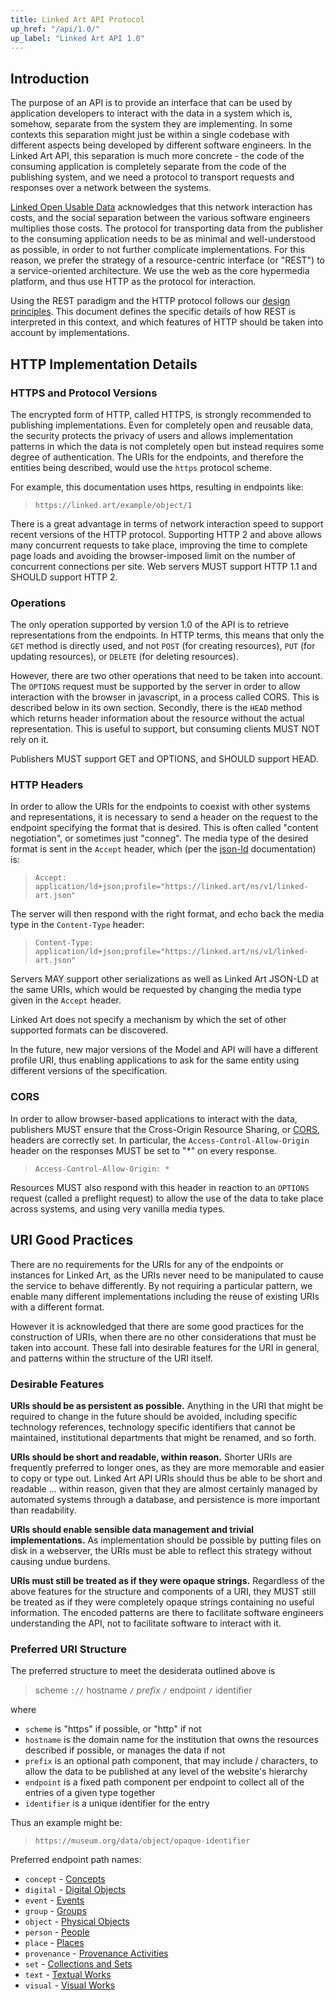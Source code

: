 ```yaml
---
title: Linked Art API Protocol
up_href: "/api/1.0/"
up_label: "Linked Art API 1.0"
---
```




## Introduction

The purpose of an API is to provide an interface that can be used by application developers to interact with the data in a system which is, somehow, separate from the system they are implementing. In some contexts this separation might just be within a single codebase with different aspects being developed by different software engineers.  In the Linked Art API, this separation is much more concrete - the code of the consuming application is completely separate from the code of the publishing system, and we need a protocol to transport requests and responses over a network between the systems.

[Linked Open Usable Data](/loud/) acknowledges that this network interaction has costs, and the social separation between the various software engineers multiplies those costs. The protocol for transporting data from the publisher to the consuming application needs to be as minimal and well-understood as possible, in order to not further complicate implementations. For this reason, we prefer the strategy of a resource-centric interface (or "REST") to a service-oriented architecture.  We use the web as the core hypermedia platform, and thus use HTTP as the protocol for interaction.

Using the REST paradigm and the HTTP protocol follows our [design principles](../principles/). This document defines the specific details of how REST is interpreted in this context, and which features of HTTP should be taken into account by implementations.

## HTTP Implementation Details

### HTTPS and Protocol Versions

The encrypted form of HTTP, called HTTPS, is strongly recommended to publishing implementations. Even for completely open and reusable data, the security protects the privacy of users and allows implementation patterns in which the data is not completely open but instead requires some degree of authentication.  The URIs for the endpoints, and therefore the entities being described, would use the `https` protocol scheme.

For example, this documentation uses https, resulting in endpoints like:

> `https://linked.art/example/object/1`

There is a great advantage in terms of network interaction speed to support recent versions of the HTTP protocol. Supporting HTTP 2 and above allows many concurrent requests to take place, improving the time to complete page loads and avoiding the browser-imposed limit on the number of concurrent connections per site.  Web servers MUST support HTTP 1.1 and SHOULD support HTTP 2.

### Operations

The only operation supported by version 1.0 of the API is to retrieve representations from the endpoints. In HTTP terms, this means that only the `GET` method is directly used, and not `POST` (for creating resources), `PUT` (for updating resources), or `DELETE` (for deleting resources). 

However, there are two other operations that need to be taken into account.  The `OPTIONS` request must be supported by the server in order to allow interaction with the browser in javascript, in a process called CORS.  This is described below in its own section.  Secondly, there is the `HEAD` method which returns header information about the resource without the actual representation.  This is useful to support, but consuming clients MUST NOT rely on it.

Publishers MUST support GET and OPTIONS, and SHOULD support HEAD.


### HTTP Headers

In order to allow the URIs for the endpoints to coexist with other systems and representations, it is necessary to send a header on the request to the endpoint specifying the format that is desired.  This is often called "content negotiation", or sometimes just "conneg".  The media type of the desired format is sent in the `Accept` header, which (per the [json-ld](../json-ld/) documentation) is:

> `Accept: application/ld+json;profile="https://linked.art/ns/v1/linked-art.json"`

The server will then respond with the right format, and echo back the media type in the `Content-Type` header:

> `Content-Type: application/ld+json;profile="https://linked.art/ns/v1/linked-art.json"`

Servers MAY support other serializations as well as Linked Art JSON-LD at the same URIs, which would be requested by changing the media type given in the `Accept` header.

Linked Art does not specify a mechanism by which the set of other supported formats can be discovered.

In the future, new major versions of the Model and API will have a different profile URI, thus enabling applications to ask for the same entity using different versions of the specification.

### CORS

In order to allow browser-based applications to interact with the data, publishers MUST ensure that the Cross-Origin Resource Sharing, or [CORS](https://developer.mozilla.org/en-US/docs/Web/HTTP/CORS), headers are correctly set. In particular, the `Access-Control-Allow-Origin` header on the responses MUST be set to "*" on every response. 

> `Access-Control-Allow-Origin: *`

Resources MUST also respond with this header in reaction to an `OPTIONS` request (called a preflight request) to allow the use of the data to take place across systems, and using very vanilla media types.


## URI Good Practices

There are no requirements for the URIs for any of the endpoints or instances for Linked Art, as the URIs never need to be manipulated to cause the service to behave differently.  By not requiring a particular pattern, we enable many different implementations including the reuse of existing URIs with a different format.

However it is acknowledged that there are some good practices for the construction of URIs, when there are no other considerations that must be taken into account. These fall into desirable features for the URI in general, and patterns within the structure of the URI itself.

### Desirable Features

__URIs should be as persistent as possible.__ Anything in the URI that might be required to change in the future should be avoided, including specific technology references, technology specific identifiers that cannot be maintained, institutional departments that might be renamed, and so forth.

__URIs should be short and readable, within reason.__ Shorter URIs are frequently preferred to longer ones, as they are more memorable and easier to copy or type out. Linked Art API URIs should thus be able to be short and readable ... within reason, given that they are almost certainly managed by automated systems through a database, and persistence is more important than readability.

__URIs should enable sensible data management and trivial implementations.__ As implementation should be possible by putting files on disk in a webserver, the URIs must be able to reflect this strategy without causing undue burdens.

__URIs must still be treated as if they were opaque strings.__ Regardless of the above features for the structure and components of a URI, they MUST still be treated as if they were completely opaque strings containing no useful information. The encoded patterns are there to facilitate software engineers understanding the API, not to facilitate software to interact with it.


### Preferred URI Structure

The preferred structure to meet the desiderata outlined above is

> scheme `://` hostname `/` _prefix_ `/` endpoint `/` identifier

where

* `scheme` is "https" if possible, or "http" if not
* `hostname` is the domain name for the institution that owns the resources described if possible, or manages the data if not
* `prefix` is an optional path component, that may include / characters, to allow the data to be published at any level of the website's hierarchy
* `endpoint` is a fixed path component per endpoint to collect all of the entries of a given type together 
* `identifier` is a unique identifier for the entry

Thus an example might be:

> `https://museum.org/data/object/opaque-identifier`


Preferred endpoint path names:

* `concept` - [Concepts](../endpoint/concept/)
* `digital` - [Digital Objects](../endpoint/digital_object/)
* `event` - [Events](../endpoint/event/)
* `group` - [Groups](../endpoint/group/)
* `object` - [Physical Objects](../endpoint/physical_object/)
* `person` - [People](../endpoint/person/)
* `place` - [Places](../endpoint/place/)
* `provenance` - [Provenance Activities](../endpoint/provenance_activity/)
* `set` - [Collections and Sets](../endpoint/set/)
* `text` - [Textual Works](../endpoint/textual_work/)
* `visual` - [Visual Works](../endpoint/visual_work/)
